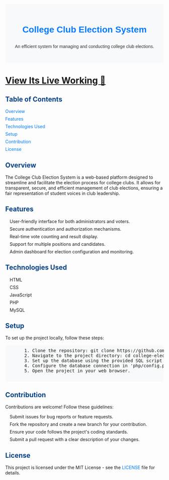 <body>
  <header style="font-family: 'Arial', sans-serif; line-height: 1.6; color: #333; max-width: 800px; margin: 0 auto; padding: 20px; background-color: #f8f9fa;">
    <h1 style="color: #007bff;">College Club Election System</h1>
    <p style="margin-bottom: 1.5em;">An efficient system for managing and conducting college club elections.</p>
  </header>
  <h1><a href="https://exudative-capacitie.000webhostapp.com/hackathon/home.php" target="_blank">View Its Live Working 🔗</a></h1>

  <section>
    <h2 style="color: #004085;">Table of Contents</h2>
    <ul style="list-style-type: none; padding: 0;">
      <li style="margin-bottom: 0.5em;"><a href="#overview" style="text-decoration: none; color: #007bff;">Overview</a></li>
      <li style="margin-bottom: 0.5em;"><a href="#features" style="text-decoration: none; color: #007bff;">Features</a></li>
      <li style="margin-bottom: 0.5em;"><a href="#technologies" style="text-decoration: none; color: #007bff;">Technologies Used</a></li>
      <li style="margin-bottom: 0.5em;"><a href="#setup" style="text-decoration: none; color: #007bff;">Setup</a></li>
      <li style="margin-bottom: 0.5em;"><a href="#contribution" style="text-decoration: none; color: #007bff;">Contribution</a></li>
      <li style="margin-bottom: 0.5em;"><a href="#license" style="text-decoration: none; color: #007bff;">License</a></li>
    </ul>
  </section>

  <section id="overview">
    <h2 style="color: #004085;">Overview</h2>
    <p>
      The College Club Election System is a web-based platform designed to streamline and facilitate the election process for college clubs. It allows for transparent, secure, and efficient management of club elections, ensuring a fair representation of student voices in club leadership.
    </p>
  </section>

  <section id="features">
    <h2 style="color: #004085;">Features</h2>
    <ul style="list-style-type: none; padding: 0; margin-left: 1em;">
      <li style="margin-bottom: 0.5em;">User-friendly interface for both administrators and voters.</li>
      <li style="margin-bottom: 0.5em;">Secure authentication and authorization mechanisms.</li>
      <li style="margin-bottom: 0.5em;">Real-time vote counting and result display.</li>
      <li style="margin-bottom: 0.5em;">Support for multiple positions and candidates.</li>
      <li style="margin-bottom: 0.5em;">Admin dashboard for election configuration and monitoring.</li>
    </ul>
  </section>

  <section id="technologies">
    <h2 style="color: #004085;">Technologies Used</h2>
    <ul style="list-style-type: none; padding: 0; margin-left: 1em;">
      <li style="margin-bottom: 0.5em;">HTML</li>
      <li style="margin-bottom: 0.5em;">CSS</li>
      <li style="margin-bottom: 0.5em;">JavaScript</li>
      <li style="margin-bottom: 0.5em;">PHP</li>
      <li style="margin-bottom: 0.5em;">MySQL</li>
    </ul>
  </section>

  <section id="setup">
    <h2 style="color: #004085;">Setup</h2>
    <p>
      To set up the project locally, follow these steps:
    </p>
    <pre style="background-color: #f8f9fa; padding: 10px; border-radius: 5px;">
      1. Clone the repository: git clone https://github.com/your-username/college-election-system.git
      2. Navigate to the project directory: cd college-election-system
      3. Set up the database using the provided SQL script in the 'sql' folder.
      4. Configure the database connection in 'php/config.php'.
      5. Open the project in your web browser.
    </pre>
  </section>

  <section id="contribution">
    <h2 style="color: #004085;">Contribution</h2>
    <p>
      Contributions are welcome! Follow these guidelines:
    </p>
    <ul style="list-style-type: none; padding: 0; margin-left: 1em;">
      <li style="margin-bottom: 0.5em;">Submit issues for bug reports or feature requests.</li>
      <li style="margin-bottom: 0.5em;">Fork the repository and create a new branch for your contribution.</li>
      <li style="margin-bottom: 0.5em;">Ensure your code follows the project's coding standards.</li>
      <li style="margin-bottom: 0.5em;">Submit a pull request with a clear description of your changes.</li>
    </ul>
  </section>

  <section id="license">
    <h2 style="color: #004085;">License</h2>
    <p>
      This project is licensed under the MIT License - see the <a href="LICENSE" style="text-decoration: none; color: #007bff;">LICENSE</a> file for details.
    </p>
  </section>

</body>
</html>
